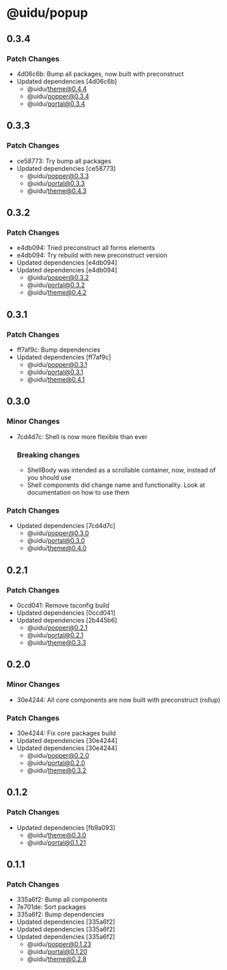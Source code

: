 # @uidu/popup

## 0.3.4

### Patch Changes

- 4d06c6b: Bump all packages, now built with preconstruct
- Updated dependencies [4d06c6b]
  - @uidu/theme@0.4.4
  - @uidu/popper@0.3.4
  - @uidu/portal@0.3.4

## 0.3.3

### Patch Changes

- ce58773: Try bump all packages
- Updated dependencies [ce58773]
  - @uidu/popper@0.3.3
  - @uidu/portal@0.3.3
  - @uidu/theme@0.4.3

## 0.3.2

### Patch Changes

- e4db094: Tried preconstruct all forms elements
- e4db094: Try rebuild with new preconstruct version
- Updated dependencies [e4db094]
- Updated dependencies [e4db094]
  - @uidu/popper@0.3.2
  - @uidu/portal@0.3.2
  - @uidu/theme@0.4.2

## 0.3.1

### Patch Changes

- ff7af9c: Bump dependencies
- Updated dependencies [ff7af9c]
  - @uidu/popper@0.3.1
  - @uidu/portal@0.3.1
  - @uidu/theme@0.4.1

## 0.3.0

### Minor Changes

- 7cd4d7c: Shell is now more flexible than ever

  ### Breaking changes

  - ShellBody was intended as a scrollable container, now, instead of <ShellBody scrollable></ShellBody> you should use <ScrollableContainer />
  - Shell components did change name and functionality. Look at documentation on how to use them

### Patch Changes

- Updated dependencies [7cd4d7c]
  - @uidu/popper@0.3.0
  - @uidu/portal@0.3.0
  - @uidu/theme@0.4.0

## 0.2.1

### Patch Changes

- 0ccd041: Remove tsconfig build
- Updated dependencies [0ccd041]
- Updated dependencies [2b445b6]
  - @uidu/popper@0.2.1
  - @uidu/portal@0.2.1
  - @uidu/theme@0.3.3

## 0.2.0

### Minor Changes

- 30e4244: All core components are now built with preconstruct (rollup)

### Patch Changes

- 30e4244: Fix core packages build
- Updated dependencies [30e4244]
- Updated dependencies [30e4244]
  - @uidu/popper@0.2.0
  - @uidu/portal@0.2.0
  - @uidu/theme@0.3.2

## 0.1.2

### Patch Changes

- Updated dependencies [fb9a093]
  - @uidu/theme@0.3.0
  - @uidu/portal@0.1.21

## 0.1.1

### Patch Changes

- 335a6f2: Bump all components
- 7e701de: Sort packages
- 335a6f2: Bump dependencies
- Updated dependencies [335a6f2]
- Updated dependencies [335a6f2]
- Updated dependencies [335a6f2]
  - @uidu/popper@0.1.23
  - @uidu/portal@0.1.20
  - @uidu/theme@0.2.8
